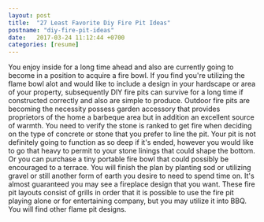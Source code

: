 ```yaml
---
layout: post
title:  "27 Least Favorite Diy Fire Pit Ideas"
postname: "diy-fire-pit-ideas"
date:   2017-03-24 11:12:44 +0700
categories: [resume]
---
```

You enjoy inside for a long time ahead and also are currently going to become in a position to acquire a fire bowl. If you find you're utilizing the flame bowl alot and would like to include a design in your hardscape or area of your property, subsequently DIY fire pits can survive for a long time if constructed correctly and also are simple to produce. Outdoor fire pits are becoming the necessity possess garden accessory that provides proprietors of the home a barbeque area but in addition an excellent source of warmth. You need to verify the stone is ranked to get fire when deciding on the type of concrete or stone that you prefer to line the pit. Your pit is not definitely going to function as so deep if it's ended, however you would like to go that heavy to permit to your stone linings that could shape the bottom. Or you can purchase a tiny portable fire bowl that could possibly be encouraged to a terrace. You will finish the plan by planting sod or utilizing gravel or still another form of earth you desire to need to spend time on. It's almost guaranteed you may see a fireplace design that you want. These fire pit layouts consist of grills in order that it is possible to use the fire pit playing alone or for entertaining company, but you may utilize it into BBQ. You will find other flame pit designs.

